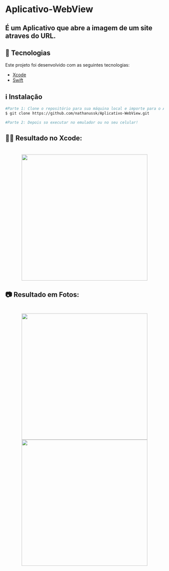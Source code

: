 # Aplicativo-WebView

## É um Aplicativo que abre a imagem de um site atraves do URL.

## :rocket: Tecnologias

Este projeto foi desenvolvido com as seguintes tecnologias:

- [Xcode](https://developer.apple.com/xcode/)
- [Swift](https://developer.apple.com/swift/)

## :information_source: Instalação

```bash
#Parte 1: Clone o repositório para sua máquina local e importe para o Android Studio,
$ git clone https://github.com/nathanussk/Aplicativo-WebView.git

#Parte 2: Depois so executar no emulador ou no seu celular!

```
## 👨‍💻 Resultado no Xcode:

<h1 align="center">

<img src="https://user-images.githubusercontent.com/53570115/137758076-49e4c690-1f30-4912-b2bf-6e38330970fa.png"
    height="400">

</h1>

## 📷 Resultado em Fotos:

<h1 align="center">

<img src="https://user-images.githubusercontent.com/53570115/137758047-cebef951-0148-4c59-9d68-c90d8d394011.png"
    height="400">
<img src="https://user-images.githubusercontent.com/53570115/137758059-7c5adb22-99d4-4864-bcea-5e0f945eb876.png"
    height="400">

</h1>
